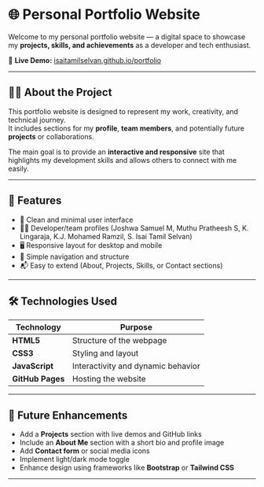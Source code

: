 # 🌐 Personal Portfolio Website

Welcome to my personal portfolio website — a digital space to showcase my **projects, skills, and achievements** as a developer and tech enthusiast.

🔗 **Live Demo:** [isaitamilselvan.github.io/portfolio](https://isaitamilselvan.github.io/portfolio/)

---

## 🧑‍💻 About the Project

This portfolio website is designed to represent my work, creativity, and technical journey.  
It includes sections for my **profile**, **team members**, and potentially future **projects** or collaborations.

The main goal is to provide an **interactive and responsive** site that highlights my development skills and allows others to connect with me easily.

---

## 🚀 Features

- 💼 Clean and minimal user interface  
- 👨‍💻 Developer/team profiles (Joshwa Samuel M, Muthu Pratheesh S, K. Lingaraja, K.J. Mohamed Ramzil, S. Isai Tamil Selvan)  
- 🖥️ Responsive layout for desktop and mobile  
- 🌈 Simple navigation and structure  
- 📬 Easy to extend (About, Projects, Skills, or Contact sections)

---

## 🛠️ Technologies Used

| Technology | Purpose |
|-------------|----------|
| **HTML5** | Structure of the webpage |
| **CSS3** | Styling and layout |
| **JavaScript** | Interactivity and dynamic behavior |
| **GitHub Pages** | Hosting the website |

---

## 🧩 Future Enhancements

- Add a **Projects** section with live demos and GitHub links  
- Include an **About Me** section with a short bio and profile image  
- Add **Contact form** or social media icons  
- Implement light/dark mode toggle  
- Enhance design using frameworks like **Bootstrap** or **Tailwind CSS**

---
